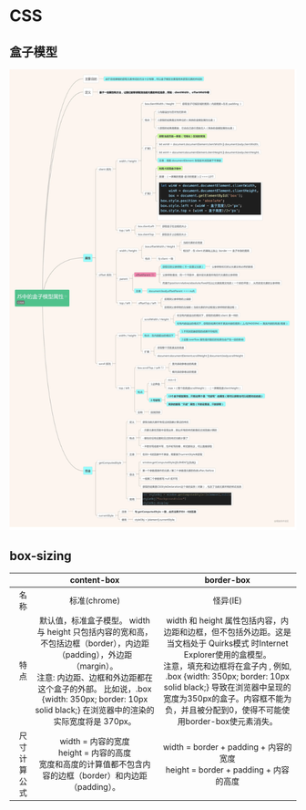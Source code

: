 # CSS
## 盒子模型
![blockchain](./image/css/盒子模型.png "盒子模型")   

## box-sizing
|                     |                content-box               |                border-box                 |
|         -:          |                    :-:                   |                   :-:                     |
|        名称         |               标准(chrome)               |                   怪异(IE)                 |
|        特点         |默认值，标准盒子模型。 width 与 height 只包括内容的宽和高， 不包括边框（border），内边距（padding），外边距（margin）。<br>注意: 内边距、边框和外边距都在这个盒子的外部。 比如说，.box {width: 350px; border: 10px solid black;} 在浏览器中的渲染的实际宽度将是 370px。| width 和 height 属性包括内容，内边距和边框，但不包括外边距。这是当文档处于 Quirks模式 时Internet Explorer使用的盒模型。<br>注意，填充和边框将在盒子内 , 例如, .box {width: 350px; border: 10px solid black;} 导致在浏览器中呈现的宽度为350px的盒子。内容框不能为负，并且被分配到0，使得不可能使用border-box使元素消失。|
|尺寸计算公式|width = 内容的宽度<br>height = 内容的高度<br>宽度和高度的计算值都不包含内容的边框（border）和内边距（padding）。|width = border + padding + 内容的宽度<br>height = border + padding + 内容的高度|

